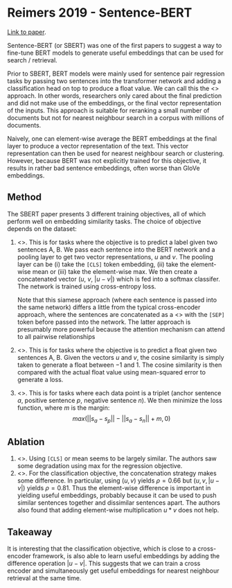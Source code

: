 # Reimers 2019 - Sentence-BERT

[Link to paper](https://ar5iv.labs.arxiv.org/html/1908.10084).

Sentence-BERT (or SBERT) was one of the first papers to suggest a way to fine-tune BERT models to generate useful embeddings that can be used for search / retrieval. 

Prior to SBERT, BERT models were mainly used for sentence pair regression tasks by passing two sentences into the transformer network and adding a classification head on top to produce a float value. We can call this the <<cross-encoder>> approach. In other words, researchers only cared about the final prediction and did not make use of the embeddings, or the final vector representation of the inputs. This approach is suitable for reranking a small number of documents but not for nearest neighbour search in a corpus with millions of documents.

Naively, one can element-wise average the BERT embeddings at the final layer to produce a vector representation of the text. This vector representation can then be used for nearest neighbour search or clustering. However, because BERT was not explicitly trained for this objective, it results in rather bad sentence embeddings, often worse than GloVe embeddings.

## Method

The SBERT paper presents 3 different training objectives, all of which perform well on embedding similarity tasks. The choice of objective depends on the dataset:

1. <<Classification objective>>. This is for tasks where the objective is to predict a label given two sentences A, B. We pass each sentence into the BERT network and a pooling layer to get two vector representations, $u$ and $v$. The pooling layer can be (i) take the `[CLS]` token embedding, (ii) take the element-wise mean or (iii) take the element-wise max. We then create a concatenated vector $(u,\ v,\ |u-v|)$ which is fed into a softmax classifer. The network is trained using cross-entropy loss.

    Note that this siamese approach (where each sentence is passed into the same network) differs a little from the typical cross-encoder approach, where the sentences are concatenated as a <<string>> with the `[SEP]` token before passed into the network. The latter approach is presumably more powerful because the attention mechanism can attend to all pairwise relationships

2. <<Regression objective>>. This is for tasks where the objective is to predict a float given two sentences A, B. Given the vectors $u$ and $v$, the cosine similarity is simply taken to generate a float between $-1$ and $1$. The cosine similarity is then compared with the actual float value using mean-squared error to generate a loss.

3. <<Triplet objective>>. This is for tasks where each data point is a triplet (anchor sentence $a$, positive sentence $p$, negative sentence $n$). We then minimize the loss function, where $m$ is the margin:
$$max(||s_a - s_p|| - ||s_a - s_n|| + m, 0)$$

## Ablation

1. <<Pooling strategy>>. Using `[CLS]` or mean seems to be largely similar. The authors saw some degradation using max for the regression objective.
2. <<Concatenation>>. For the classification objective, the concatenation strategy makes some difference. In particular, using $(u, v)$ yields $\rho=0.66$ but $(u, v, |u-v|)$ yields $\rho=0.81$. Thus the element-wise difference is important in yielding useful embeddings, probably because it can be used to push similar sentences together and dissimilar sentences apart. The authors also found that adding element-wise multiplication $u * v$ does not help.

## Takeaway

It is interesting that the classification objective, which is close to a cross-encoder framework, is also able to learn useful embeddings by adding the difference operation $|u-v|$. This suggests that we can train a cross encoder and simultaneously get useful embeddings for nearest neighbour retrieval at the same time.
